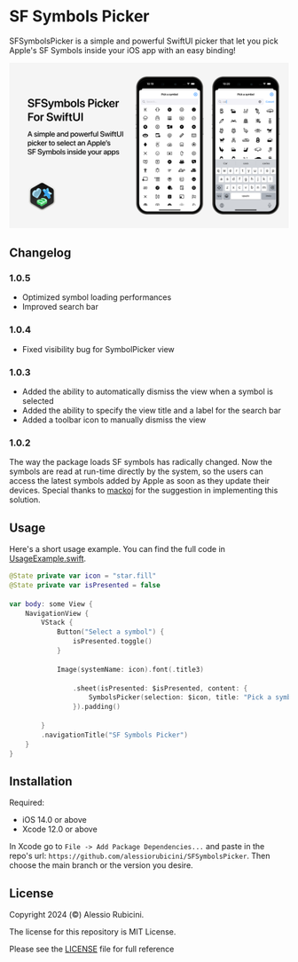 # SF Symbols Picker

SFSymbolsPicker is a simple and powerful SwiftUI picker that let you pick Apple's SF Symbols inside your iOS app with an easy binding!

![SF Symbols Picker](./Resources/SFSymbolsPicker.png)

## Changelog
### 1.0.5
- Optimized symbol loading performances
- Improved search bar

### 1.0.4
- Fixed visibility bug for SymbolPicker view

### 1.0.3
- Added the ability to automatically dismiss the view when a symbol is selected
- Added the ability to specify the view title and a label for the search bar
- Added a toolbar icon to manually dismiss the view

### 1.0.2

The way the package loads SF symbols has radically changed. Now the symbols are read at run-time directly by the system, so the users can access the latest symbols added by Apple as soon as they update their devices. Special thanks to [mackoj](https://github.com/mackoj) for the suggestion in implementing this solution.

## Usage

Here's a short usage example. You can find the full code in [UsageExample.swift](https://github.com/alessiorubicini/SFSymbolsPickerForSwiftUI/blob/master/Sources/SFSymbolsPicker/UsageExample.swift).

```swift
@State private var icon = "star.fill"
@State private var isPresented = false
    
var body: some View {
    NavigationView {
        VStack {
            Button("Select a symbol") {
                isPresented.toggle()
            }

            Image(systemName: icon).font(.title3)

                .sheet(isPresented: $isPresented, content: {
                    SymbolsPicker(selection: $icon, title: "Pick a symbol", autoDismiss: true)
                }).padding()

        }
        .navigationTitle("SF Symbols Picker")
    }
}
```

## Installation

Required:
- iOS 14.0 or above
- Xcode 12.0 or above

In Xcode go to `File -> Add Package Dependencies...` and paste in the repo's url: `https://github.com/alessiorubicini/SFSymbolsPicker`.
Then choose the main branch or the version you desire.

## License

Copyright 2024 (©) Alessio Rubicini.

The license for this repository is MIT License.

Please see the [LICENSE](LICENSE) file for full reference
